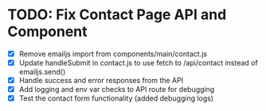 # TODO: Fix Contact Page API and Component

- [x] Remove emailjs import from components/main/contact.js
- [x] Update handleSubmit in contact.js to use fetch to /api/contact instead of emailjs.send()
- [x] Handle success and error responses from the API
- [x] Add logging and env var checks to API route for debugging
- [x] Test the contact form functionality (added debugging logs)
